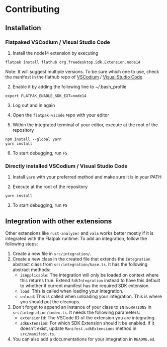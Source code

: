 # Contributing

## Installation

### Flatpaked VSCodium / Visual Studio Code

1. Install the node14 extension by executing
```
flatpak install flathub org.freedesktop.Sdk.Extension.node14
```
Note: It will suggest multiple versions. To be sure which one to use, check the manifest in the flathub repo of [VSCodium](https://github.com/flathub/com.vscodium.codium/blob/master/com.vscodium.codium.yaml) / [Visual Studio Code](https://github.com/flathub/com.visualstudio.code/blob/master/com.visualstudio.code.yaml).

2. Enable it by adding the following line to ~/.bash_profile
```
export FLATPAK_ENABLE_SDK_EXT=node14
```

3. Log out and in again

4. Open the `flatpak-vscode` repo with your editor

5. Within the integrated terminal of your editor, execute at the root of the repository
```
npm install --global yarn
yarn install
```

6. To start debugging, run `F5`

### Directly installed VSCodium / Visual Studio Code

1. Install `yarn` with your preferred method and make sure it is in your PATH

2. Execute at the root of the repository
```
yarn install
```

3. To start debugging, run `F5`


## Integration with other extensions

Other extensions like `rust-analyzer` and `vala` works better mostly if it is integrated with the
Flatpak runtime. To add an integration, follow the following steps:

1. Create a new file in `src/integration/`.
2. Create a new class in the created file that extends the `Integration` abstract class from `src/integration/base.ts`. It has the following abstract methods:
    - `isApplicable`: The integration will only be loaded on context where this returns true. Extend `SdkIntegration` instead to have this default to whether if current manifest has the required SDK extension.
    - `load`: This is called when loading your integration.
    - `unload`: This is called when unloading your integration. This is where you should put the cleanups.
3. Don't forget to append an instance of your class to `INTEGRATIONS` in `src/integration/index.ts`. It needs the following parameters:
    - `extensionId`: The VSCode ID of the extension you are integrating.
    - `sdkExtension`: For which SDK Extension should it be enabled. If it doesn't exist, update `Manifest.sdkExtensions` method in `src/manifest.ts`.
4. You can also add a documentations for your integration in `README.md`.
